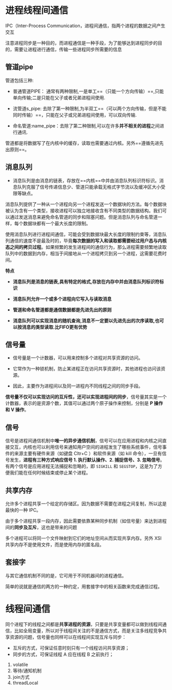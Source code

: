 # 进程线程间通信

IPC（Inter-Process Communication，进程间通信，指两个进程的数据之间产生交互



注意进程同步是一种目的，而进程通信是一种手段，为了能够达到进程同步的目的，需要让进程进行通信，传输一些进程同步所需要的信息



## 管道pipe

管道包括三种:

- 普通管道PIPE： 通常有两种限制,一是单工==（只能一个方向传输）==,只能单向传输;二是只能在父子或者兄弟进程间使用.

- 流管道s_pipe: 去除了第一种限制,为半双工==（可以两个方向传输，但是不能同时传输）==，只能在父子或兄弟进程间使用，可以双向传输.

- 命名管道:name_pipe：去除了第二种限制,可以在许多**并不相关的进程**之间进行通讯.

管道都是将数据写了在内核中的缓存，读取也需要通过内核。另外==遵循先进先出原则==。





## 消息队列

- 消息队列是由消息的链表，存放在==内核==中并由消息队列标识符标识。消息队列克服了信号传递信息少、管道只能承载无格式字节流以及缓冲区大小受限等缺点。

消息队列提供了一种从一个进程向另一个进程发送一个数据块的方法。每个数据块被认为含有一个类型，接收进程可以独立地接收含有不同类型的数据结构。我们可以通过发送消息来避免命名管道的同步和阻塞问题。但是消息队列与命名管道一样，每个数据块都有一个最大长度的限制。



使用消息队列进行进程间通信，可能会受到数据块最大长度的限制约束等，消息队列通信的速度不是最及时的，毕竟**每次数据的写入和读取都需要经过用户态与内核态之间的拷贝过程**。如果频繁的发生进程间的通信行为，那么进程需要频繁地读取队列中的数据到内存，相当于间接地从一个进程拷贝到另一个进程，这需要花费时间。



**特点**

- **消息队列是消息的链表,具有特定的格式,存放在内存中并由消息队列标识符标识**

- **消息队列允许一个或多个进程向它写入与读取消息**

- **管道和命名管道都是通信数据都是先进先出的原则**

- **消息队列可以实现消息的随机查询,消息不一定要以先进先出的次序读取,也可以按消息的类型读取.比FIFO更有优势**



##  信号量

- 信号量是一个计数器，可以用来控制多个进程对共享资源的访问。

- 它常作为一种锁机制，防止某进程正在访问共享资源时，其他进程也访问该资源。

- 因此，主要作为进程间以及同一进程内不同线程之间的同步手段。



**信号量不仅可以实现访问的互斥性，还可以实现进程间的同步**，信号量其实是一个计数器，表示的是资源个数，其值可以通过两个原子操作来控制，分别是 **P 操作和 V 操作**。



## 信号

信号是进程间通信机制中**唯一的异步通信机制**，信号可以在应用进程和内核之间直接交互，内核也可以利用信号来通知用户空间的进程发生了哪些系统事件，信号事件的来源主要有硬件来源（如键盘 Cltr+C ）和软件来源（如 kill 命令），一旦有信号发生，**进程有三种方式响应信号 1. 执行默认操作、2. 捕捉信号、3. 忽略信号**。有两个信号是应用进程无法捕捉和忽略的，即 `SIGKILL` 和 `SEGSTOP`，这是为了方便我们能在任何时候结束或停止某个进程。





## 共享内存

允许多个进程共享一个给定的存储区。因为数据不需要在进程之间复制，所以这是最快的一种 IPC。

由于多个进程共享一段内存，因此需要依靠某种同步机制（如信号量）来达到进程间的**同步及互斥**，这也是带来的问题

多个进程可以将同一个文件映射到它们的地址空间从而实现共享内存。另外 XSI 共享内存不是使用文件，而是使用内存的匿名段。



## 套接字

与其它通信机制不同的是，它可用于不同机器间的进程通信。

 简单的说就是通信的两⽅的⼀种约定，⽤套接字中的相关函数来完成通信过程。





# 线程间通信

同个进程下的线程之间都是**共享进程的资源**，只要是共享变量都可以做到线程间通信，比如全局变量，所以对于线程间关注的不是通信方式，而是关注多线程竞争共享资源的问题，信号量也同样可以在线程间实现互斥与同步：

- 互斥的方式，可保证任意时刻只有一个线程访问共享资源；
- 同步的方式，可保证线程 A 应在线程 B 之前执行；

1. volatile
2. 等待/通知机制
3. join方式
4. threadLocal
